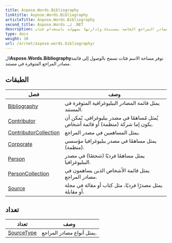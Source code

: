 ```yaml
---
title: Aspose.Words.Bibliography
linktitle: Aspose.Words.Bibliography
articleTitle: Aspose.Words.Bibliography
second_title: Aspose.Words لـ .NET
description: يمكنك الوصول إلى مصادر المراجع الخاصة بمستندك وإدارتها بسهولة باستخدام فئات Aspose.Words.Bibliography لتحقيق تكامل سلس وإنتاجية محسنة.
type: docs
weight: 30
url: /ar/net/aspose.words.bibliography/
---
```

ال**Aspose.Words.Bibliography**توفر مساحة الاسم فئات تسمح بالوصول إلى قائمة مصادر المراجع المتوفرة في مستند.

## الطبقات

| فصل | وصف |
| --- | --- |
| [Bibliography](./bibliography/) | يمثل قائمة المصادر الببليوغرافية المتوفرة في المستند. |
| [Contributor](./contributor/) | يُمثل مُساهمًا في مصدر ببليوغرافي. يُمكن أن يكون إما شركة (منظمة) أو قائمة أشخاص. |
| [ContributorCollection](./contributorcollection/) | يمثل المساهمين في مصدر المراجع. |
| [Corporate](./corporate/) | يمثل مساهمًا في مصدر ببليوغرافيا مؤسسي (منظمة). |
| [Person](./person/) | يمثل مساهمًا فرديًا (شخصًا) في مصدر الببليوغرافيا. |
| [PersonCollection](./personcollection/) | يمثل قائمة الأشخاص الذين يساهمون في مصادر المراجع. |
| [Source](./source/) | يمثل مصدرًا فرديًا، مثل كتاب أو مقالة في مجلة أو مقابلة. |
## تعداد

| تعداد | وصف |
| --- | --- |
| [SourceType](./sourcetype/) | يمثل أنواع مصادر المراجع. |
